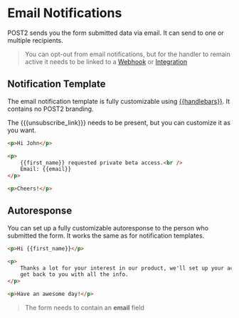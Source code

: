 # Email Notifications

POST2 sends you the form submitted data via email. It can send to one or multiple recipients.

> You can opt-out from email notifications, but for the handler to remain active it needs to be linked to a [Webhook](webhooks.md) or [Integration](integrations.md)

## Notification Template

The email notification template is fully customizable using [<raw>{{handlebars}}</raw>](handlebarsjs.com). It contains no POST2 branding.

The {{{unsubscribe_link}}} needs to be present, but you can customize it as you want.

```html
<p>Hi John</p>

<p>
    {{first_name}} requested private beta access.<br />
    Email: {{email}}
</p>

<p>Cheers!</p>
```

## Autoresponse

You can set up a fully customizable autoresponse to the person who submitted the form. It works the same as for notification templates.

```html
<p>Hi {{first_name}}</p>

<p>
    Thanks a lot for your interest in our product, we'll set up your account and
    get back to you with all the info.
</p>

<p>Have an awesome day!</p>
```

> The form needs to contain an **email** field
